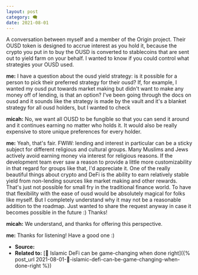 ```yaml
---
layout: post
category: 🗨️
date: 2021-08-01
---
```

A conversation between myself and a member of the Origin project. Their OUSD token is designed to accrue interest as you hold it, because the crypto you put in to buy the OUSD is converted to stablecoins that are sent out to yield farm on your behalf. I wanted to know if you could control what strategies your OUSD used.

**me:** I have a question about the ousd yield strategy: is it possible for a person to pick their preferred strategy for their ousd? If, for example, I wanted my ousd put towards market making but didn't want to make any money off of lending, is that an option?
I've been going through the docs on ousd and it sounds like the strategy is made by the vault and it's a blanket strategy for all ousd holders, but I wanted to check

**micah:** No, we want all OUSD to be fungible so that you can send it around and it continues earning no matter who holds it. It would also be really expensive to store unique preferences for every holder.

**me:** Yeah, that's fair. FWIW: lending and interest in particular can be a sticky subject for different religious and cultural groups. Many Muslims and Jews actively avoid earning money via interest for religious reasons. If the development team ever saw a reason to provide a little more customizability in that regard for groups like that, I'd appreciate it. One of the really beautiful things about crypto and DeFi is the ability to earn relatively stable yield from non-lending sources like market making and other rewards. That's just not possible for small fry in the traditional finance world. To have that flexibility with the ease of ousd would be absolutely magical for folks like myself. But I completely understand why it may not be a reasonable addition to the roadmap. Just wanted to share the request anyway in case it becomes possible in the future :) Thanks!

**micah:** We understand, and thanks for offering this perspective.

**me:** Thanks for listening! Have a good one :)

- **Source:**
- **Related to:** [🌰 Islamic DeFi can be game-changing when done right]({% post_url 2021-08-01-🌰-islamic-defi-can-be-game-changing-when-done-right %})